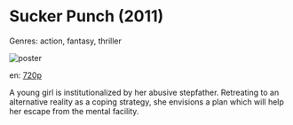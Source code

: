 # Sucker Punch (2011)

Genres: action, fantasy, thriller

![poster](http://image.tmdb.org/t/p/w500/s5SjC5pXsBQG3wx9iVzaIzJzpFl.jpg)

en:
  [720p](magnet:?xt=urn:btih:27E409CFC76358BC4E0C8B3542B4826BFC990A47&tr=udp://glotorrents.pw:6969/announce&tr=udp://tracker.opentrackr.org:1337/announce&tr=udp://torrent.gresille.org:80/announce&tr=udp://tracker.openbittorrent.com:80&tr=udp://tracker.coppersurfer.tk:6969&tr=udp://tracker.leechers-paradise.org:6969&tr=udp://p4p.arenabg.ch:1337&tr=udp://tracker.internetwarriors.net:1337)
  


A young girl is institutionalized by her abusive stepfather. Retreating to an alternative reality as a coping strategy, she envisions a plan which will help her escape from the mental facility.